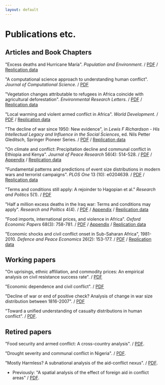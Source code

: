 ```yaml
---
layout: default
---
```

# Publications etc.

## Articles and Book Chapters

"Excess deaths and Hurricane María". *Population and Environment*. / [PDF](https://link.springer.com/content/pdf/10.1007/s11111-020-00341-x.pdf) / [Replication data](https://github.com/CommonEconomist/replication-material/tree/master/hurricane-maria)

"A computational science approach to understanding human conflict". *Journal of Computational Science*. / [PDF](https://github.com/CommonEconomist/icanhazpdf/blob/wd/jocs2020.pdf)

"Vegetation changes attributable to refugees in Africa coincide with agricultural deforestation". *Environmental Research Letters*. / [PDF](https://iopscience.iop.org/article/10.1088/1748-9326/ab6d7c/pdf) / [Replication data](https://github.com/CommonEconomist/replication-material/blob/master/deforestation-refugees)

"Local warming and violent armed conflict in Africa". *World Development*. / [PDF](https://github.com/CommonEconomist/icanhazpdf/blob/wd/worlddev.126.pdf) /  [Replication data](https://github.com/CommonEconomist/replication-material/blob/master/apocalypse-now)

"The decline of war since 1950: New evidence", in *Lewis F Richardson - His Intellectual Legacy and Influence in the Social Sciences*, ed. Nils Petter Gleditsch, Springer Pioneer Series. / [PDF](https://link.springer.com/content/pdf/10.1007%2F978-3-030-31589-4_11.pdf) / [Replication data](https://github.com/CommonEconomist/replication-material/blob/master/war-decline)

"On climate and conflict: Precipitation decline and communal conflict in Ethiopia and Kenya". *Journal of Peace Research* 56(4): 514-528. / [PDF](http://commoneconomist.github.io/files/jpr.pdf) / [Appendix](http://commoneconomist.github.io/files/jpr.app.pdf) / [Replication data](https://github.com/CommonEconomist/replication-material/blob/master/climate-conflict)

"Fundamental patterns and predictions of event size distributions in modern wars and terrorist campaigns". *PLOS One* 13 (10): e0204639. / [PDF](http://commoneconomist.github.io/files/pone.13.10.pdf) / [Replication data](https://github.com/CommonEconomist/replication-material/blob/master/david-vs-goliath)

"Terms and conditions still apply: A rejoinder to Hagopian et al." *Research and Politics* 5(1). / [PDF](http://commoneconomist.github.io/files/rap.5.1.1.pdf)

"Half a million excess deaths in the Iraq war: Terms and conditions may apply". *Research and Politics* 4(4). / [PDF](http://commoneconomist.github.io/files/rap.4.4.1.pdf) / [Appendix](http://commoneconomist.github.io/files/rap.4.4.1.app.pdf) / [Replication data](https://github.com/CommonEconomist/replication-material/blob/master/excess-mortality-iraq)
    
"Food imports, international prices, and violence in Africa". *Oxford Economic Papers* 68(3): 758-781. / [PDF](http://commoneconomist.github.io/files/oep.68.3.758.pdf) / [Appendix](http://commoneconomist.github.io/files/oep.68.3.758.app.pdf) / [Replication data](https://github.com/CommonEconomist/replication-material/blob/master/food-prices-violence)

"Economic shocks and civil conflict onset in Sub-Saharan Africa", 1981-2010. *Defence and Peace Economics* 26(2): 153-177. / [PDF](http://commoneconomist.github.io/files/dpe.26.2.153.pdf) / [Replication data](https://github.com/CommonEconomist/replication-material/blob/master/economic-shocks-conflict)    


## Working papers

"On uprisings, ethnic affiliation, and commodity prices: An empirical analysis on civil resistance success rate". / [PDF](https://www.researchgate.net/publication/341453594)

"Economic dependence and civil conflict". / [PDF](http://dx.doi.org/10.13140/RG.2.2.33232.53762)

"Decline of war or end of positive check? Analysis of change in war size distribution between 1816-2007". / [PDF](http://dx.doi.org/10.13140/RG.2.2.29662.79681)

"Toward a unified understanding of casualty distributions in human conflict". / [PDF](https://arxiv.org/pdf/1911.01994.pdf).    
## Retired papers
"Food security and armed conflict: A cross-country analysis". / [PDF](http://www.fao.org/3/CA0971EN/ca0971en.pdf).
   
"Drought severity and communal conflict in Nigeria". / [PDF](https://econpapers.repec.org/paper/hicwpaper/240.htm). 

"Mostly Harmless? A subnational analysis of the aid-conflict nexus". / [PDF](https://www.ucd.ie/t4cms/WP17_28.pdf).
   * Previously: "A spatial analysis of the effect of foreign aid in conflict areas" / [PDF](https://www.aiddata.org/publications/a-spatial-analysis-of-the-effect-of-foreign-aid-in-conflict-areas). 

